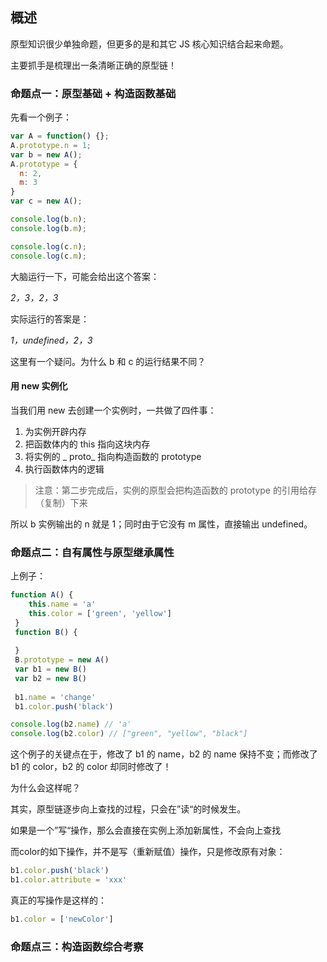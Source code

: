 ## 概述

原型知识很少单独命题，但更多的是和其它 JS 核心知识结合起来命题。

主要抓手是梳理出一条清晰正确的原型链！

### 命题点一：原型基础 + 构造函数基础

先看一个例子：

```javascript
var A = function() {};
A.prototype.n = 1;
var b = new A();
A.prototype = {
  n: 2,
  m: 3
}
var c = new A();

console.log(b.n);
console.log(b.m);

console.log(c.n);
console.log(c.m);
```

大脑运行一下，可能会给出这个答案：

*2，3，2，3*

实际运行的答案是：

*1，undefined，2，3*

这里有一个疑问。为什么 b 和 c 的运行结果不同？

#### 用 new 实例化

当我们用 new 去创建一个实例时，一共做了四件事：

1. 为实例开辟内存
2. 把函数体内的 this 指向这块内存
3. 将实例的 _ proto_ 指向构造函数的 prototype
4. 执行函数体内的逻辑

> 注意：第二步完成后，实例的原型会把构造函数的 prototype 的引用给存（复制）下来

所以 b 实例输出的 n 就是 1；同时由于它没有 m 属性，直接输出 undefined。

### 命题点二：自有属性与原型继承属性

上例子：

```javascript
function A() {
    this.name = 'a'
    this.color = ['green', 'yellow']
 }
 function B() {
   
 }
 B.prototype = new A()
 var b1 = new B()
 var b2 = new B()
 
 b1.name = 'change'
 b1.color.push('black')

console.log(b2.name) // 'a'
console.log(b2.color) // ["green", "yellow", "black"]
```

这个例子的关键点在于，修改了 b1 的 name，b2 的 name 保持不变；而修改了 b1 的 color，b2 的 color 却同时修改了！

为什么会这样呢？

其实，原型链逐步向上查找的过程，只会在”读“的时候发生。

如果是一个”写“操作，那么会直接在实例上添加新属性，不会向上查找

而color的如下操作，并不是写（重新赋值）操作，只是修改原有对象：

```javascript
b1.color.push('black')
b1.color.attribute = 'xxx'
```

真正的写操作是这样的：

```javascript
b1.color = ['newColor']
```

### 命题点三：构造函数综合考察